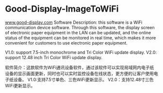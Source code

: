 # Good-Display-ImageToWiFi
www.good-display.com
Software Description: this software is a WiFi communication device software. Through this software, the display screen of electronic paper equipment in the LAN can be updated, and the online status of the equipment can be monitored in real time, which makes it more convenient for customers to use electronic paper equipment.

V1.0: support 7.5-inch monochrome and Tri Color WiFi update display.
V2.0: support 12.48 inch Tri Color WiFi update display.






软件简介：这款软件为WiFi通讯设备软件，通过该软件可以实现局域网内电子纸设备的显示画面更新，同时也可以实时监控设备在线状态，更方便的让客户使用电子纸设备。
V1.0:支持7.5寸单色、三色WiFi更新显示。
V2.0：支持12.48寸三色WiFi更新显示。
